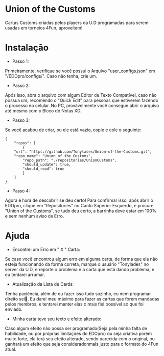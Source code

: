 # Union of the Customs
Cartas Customs criadas pelos players da U.D programadas para serem usadas em torneios 4Fun, aproveitem!

# Instalação
- Passo 1:

Primeiramente, verifique se você possui o Arquivo "user_configs.json" em "/EDOpro/configs/". Caso não tenha, crie um.

- Passo 2:

Após isso, abra o arquivo com algum Editor de Texto Compatível, caso não possua um, recomendo o "Quick Edit" para pessoas que estiverem fazendo o processo no celular.
No PC, provávelmente você consegue abrir o arquivo até mesmo com o Bloco de Notas XD.

- Passo 3:

Se você acabou de criar, ou ele está vazio, copie e cole o seguinte:

```
{
	"repos": [
		{
    "url": "https://github.com/Tonylades/Union-of-the-Customs.git",    
    "repo_name": "Union of the Customs",
		"repo_path": "./repositories/UnionCustoms",
		"should_update": true,
		"should_read": true
		}
	]
}
```

- Passo 4:

Agora é hora de descobrir se deu certo! Para confirmar isso, após abrir o EDOpro, clique em "Repositories" no Canto Superior Esquerdo, e procure "Union of the Customs", se tudo deu certo, a barrinha deve estar em 100% e sem nenhum aviso de Erro.

# Ajuda

- Encontrei um Erro em " X " Carta:

Se caso você encontrou algum erro em alguma carta, de forma que ela não esteja funcionando da forma correta, marque o usuário "Tonylades" no server da U.D, e reporte o problema e a carta que está dando problema, e eu tentarei arrumar.

- Atualização da Lista de Cards:

Tenha paciência, além de eu fazer isso tudo sozinho, eu nem programar direito sei🤡. Eu darei meu máximo para fazer as cartas que forem mandadas pelos membros, e tentarei manter elas o mais fiel possível ao que foi enviado.

- Minha carta teve seu texto e efeito alterado:

Caso algum efeito não possa ser programado(Seja pela minha falta de habilidade, ou por próprias limitações do EDOpro) ou seja criativa porém muito forte, ela terá seu efeito alterado, sendo parecida com o original, ou ganhará um efeito que seja consideradonmais justo para o formato do 4Fun atual.
